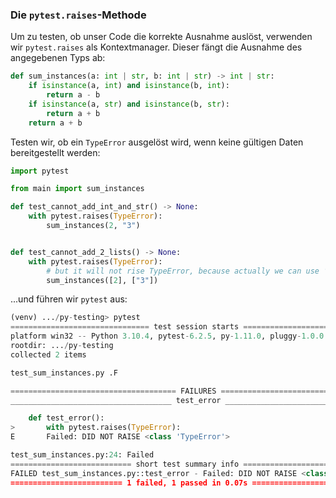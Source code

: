 
### Die `pytest.raises`-Methode

Um zu testen, ob unser Code die korrekte Ausnahme auslöst, verwenden wir `pytest.raises` als Kontextmanager. Dieser fängt die Ausnahme des angegebenen Typs ab:

```python
def sum_instances(a: int | str, b: int | str) -> int | str:
    if isinstance(a, int) and isinstance(b, int):
        return a - b
    if isinstance(a, str) and isinstance(b, str):
        return a + b
    return a + b
```

Testen wir, ob ein `TypeError` ausgelöst wird, wenn keine gültigen Daten bereitgestellt werden:

```python
import pytest

from main import sum_instances

def test_cannot_add_int_and_str() -> None:
    with pytest.raises(TypeError):
        sum_instances(2, "3")


def test_cannot_add_2_lists() -> None:
    with pytest.raises(TypeError):
        # but it will not rise TypeError, because actually we can use ‘+’ with lists
        sum_instances([2], ["3"])  
```

...und führen wir `pytest` aus:

```python
(venv) .../py-testing> pytest
=============================== test session starts ===============================
platform win32 -- Python 3.10.4, pytest-6.2.5, py-1.11.0, pluggy-1.0.0
rootdir: .../py-testing
collected 2 items                                                                 

test_sum_instances.py .F                                                  [100%]

===================================== FAILURES =====================================
____________________________________ test_error ____________________________________

    def test_error():
>       with pytest.raises(TypeError):
E       Failed: DID NOT RAISE <class 'TypeError'>

test_sum_instances.py:24: Failed
=========================== short test summary info ============================
FAILED test_sum_instances.py::test_error - Failed: DID NOT RAISE <class 'Type...
========================= 1 failed, 1 passed in 0.07s ========================= 
```